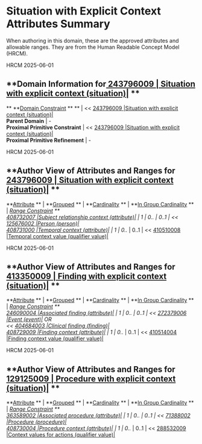 # Situation with Explicit Context Attributes Summary

When authoring in this domain, these are the approved attributes and allowable ranges. They are from the Human Readable Concept Model (HRCM).

HRCM 2025-06-01 

  

**Domain Information for[ 243796009 | Situation with explicit context (situation)|](http://snomed.info/id/243796009 "243796009 | Situation with explicit context \(situation\) |") **  
---  
** **[Domain Constraint](https://confluence.ihtsdotools.org/display/DOCGLOSS/Domain+Constraint "Glossary link: Domain Constraint") ** ** |  << [ 243796009 |Situation with explicit context (situation)|](http://snomed.info/id/243796009 "243796009 | Situation with explicit context \(situation\) |")  
**Parent Domain** | -  
**Proximal Primitive Constraint** |  << [ 243796009 |Situation with explicit context (situation)|](http://snomed.info/id/243796009 "243796009 | Situation with explicit context \(situation\) |")  
**Proximal Primitive Refinement** | -  
  
HRCM 2025-06-01 

  

**Author View of Attributes and Ranges for[ 243796009 | Situation with explicit context (situation)|](http://snomed.info/id/243796009 "243796009 | Situation with explicit context \(situation\) |") **  
---  
**[Attribute](https://confluence.ihtsdotools.org/display/DOCGLOSS/Concept+model+attribute "Glossary link: Concept model attribute") ** |  **[Grouped](https://confluence.ihtsdotools.org/display/DOCGLOSS/Grouped+attribute "Glossary link: Grouped attribute") ** |  **[Cardinality](https://confluence.ihtsdotools.org/display/DOCGLOSS/Attribute+cardinality+constraint "Glossary link: Attribute cardinality constraint") ** |  **[In Group Cardinality](https://confluence.ihtsdotools.org/display/DOCGLOSS/Attribute+in+group+cardinality+constraint "Glossary link: Attribute in group cardinality constraint") ** |  **[Range Constraint](https://confluence.ihtsdotools.org/display/DOCGLOSS/Range+constraint "Glossary link: Range constraint") **  
[ 408732007 |Subject relationship context (attribute)|](http://snomed.info/id/408732007 "408732007 | Subject relationship context \(attribute\) |") |  1  |  0..*  |  0..1  |  << [ 125676002 |Person (person)|](http://snomed.info/id/125676002 "125676002 | Person \(person\) |")  
[ 408731000 |Temporal context (attribute)|](http://snomed.info/id/408731000 "408731000 | Temporal context \(attribute\) |") |  1  |  0..*  |  0..1  |  << [ 410510008 |Temporal context value (qualifier value)|](http://snomed.info/id/410510008 "410510008 | Temporal context value \(qualifier value\) |")  
  
HRCM 2025-06-01 

  

**Author View of Attributes and Ranges for[ 413350009 | Finding with explicit context (situation)|](http://snomed.info/id/413350009 "413350009 | Finding with explicit context \(situation\) |") **  
---  
**[Attribute](https://confluence.ihtsdotools.org/display/DOCGLOSS/Concept+model+attribute "Glossary link: Concept model attribute") ** |  **[Grouped](https://confluence.ihtsdotools.org/display/DOCGLOSS/Grouped+attribute "Glossary link: Grouped attribute") ** |  **[Cardinality](https://confluence.ihtsdotools.org/display/DOCGLOSS/Attribute+cardinality+constraint "Glossary link: Attribute cardinality constraint") ** |  **[In Group Cardinality](https://confluence.ihtsdotools.org/display/DOCGLOSS/Attribute+in+group+cardinality+constraint "Glossary link: Attribute in group cardinality constraint") ** |  **[Range Constraint](https://confluence.ihtsdotools.org/display/DOCGLOSS/Range+constraint "Glossary link: Range constraint") **  
[ 246090004 |Associated finding (attribute)|](http://snomed.info/id/246090004 "246090004 | Associated finding \(attribute\) |") | 1 | 0..* | 0..1 |  << [ 272379006 |Event (event)|](http://snomed.info/id/272379006 "272379006 | Event \(event\) |") OR  
<< [ 404684003 |Clinical finding (finding)|](http://snomed.info/id/404684003 "404684003 | Clinical finding \(finding\) |")  
[ 408729009 |Finding context (attribute)|](http://snomed.info/id/408729009 "408729009 | Finding context \(attribute\) |") |  1  |  0..*  |  0..1  |  << [ 410514004 |Finding context value (qualifier value)|](http://snomed.info/id/410514004 "410514004 | Finding context value \(qualifier value\) |")  
  
HRCM 2025-06-01 

  

**Author View of Attributes and Ranges for[ 129125009 | Procedure with explicit context (situation)|](http://snomed.info/id/129125009 "129125009 | Procedure with explicit context \(situation\) |") **  
---  
**[Attribute](https://confluence.ihtsdotools.org/display/DOCGLOSS/Concept+model+attribute "Glossary link: Concept model attribute") ** |  **[Grouped](https://confluence.ihtsdotools.org/display/DOCGLOSS/Grouped+attribute "Glossary link: Grouped attribute") ** |  **[Cardinality](https://confluence.ihtsdotools.org/display/DOCGLOSS/Attribute+cardinality+constraint "Glossary link: Attribute cardinality constraint") ** |  **[In Group Cardinality](https://confluence.ihtsdotools.org/display/DOCGLOSS/Attribute+in+group+cardinality+constraint "Glossary link: Attribute in group cardinality constraint") ** |  **[Range Constraint](https://confluence.ihtsdotools.org/display/DOCGLOSS/Range+constraint "Glossary link: Range constraint") **  
[ 363589002 |Associated procedure (attribute)|](http://snomed.info/id/363589002 "363589002 | Associated procedure \(attribute\) |") | 1 | 0..* | 0..1 |  << [ 71388002 |Procedure (procedure)|](http://snomed.info/id/71388002 "71388002 | Procedure \(procedure\) |")  
[ 408730004 |Procedure context (attribute)|](http://snomed.info/id/408730004 "408730004 | Procedure context \(attribute\) |") |  1  |  0..*  |  0..1  |  << [ 288532009 |Context values for actions (qualifier value)|](http://snomed.info/id/288532009 "288532009 | Context values for actions \(qualifier value\) |")
